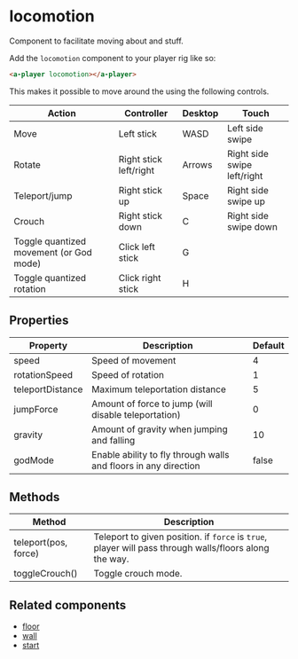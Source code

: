 # locomotion

Component to facilitate moving about and stuff.

Add the `locomotion` component to your player rig like so:

```html
<a-player locomotion></a-player>
```

This makes it possible to move around the using the following controls.

| Action                                  | Controller             | Desktop | Touch                       |
| --------------------------------------- | ---------------------- | ------- | --------------------------- |
| Move                                    | Left stick             | WASD    | Left side swipe             |
| Rotate                                  | Right stick left/right | Arrows  | Right side swipe left/right |
| Teleport/jump                           | Right stick up         | Space   | Right side swipe up         |
| Crouch                                  | Right stick down       | C       | Right side swipe down       |
| Toggle quantized movement (or God mode) | Click left stick       | G       |
| Toggle quantized rotation               | Click right stick      | H       |

## Properties

| Property         | Description                                                      | Default |
| ---------------- | ---------------------------------------------------------------- | ------- |
| speed            | Speed of movement                                                | 4       |
| rotationSpeed    | Speed of rotation                                                | 1       |
| teleportDistance | Maximum teleportation distance                                   | 5       |
| jumpForce        | Amount of force to jump (will disable teleportation)             | 0       |
| gravity          | Amount of gravity when jumping and falling                       | 10      |
| godMode          | Enable ability to fly through walls and floors in any direction  | false   |

## Methods

| Method               | Description                                                                                            |
| -------------------- | ------------------------------------------------------------------------------------------------------ |
| teleport(pos, force) | Teleport to given position. if `force` is `true`, player will pass through walls/floors along the way. |
| toggleCrouch()       | Toggle crouch mode.                                                                                    |

## Related components

 - [floor](./locomotion/floor.md)
 - [wall](./locomotion/wall.md)
 - [start](./locomotion/start.md)
 